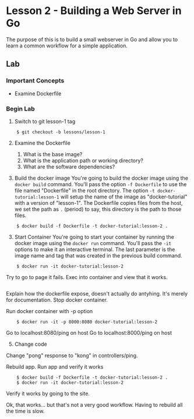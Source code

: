 # Lesson 2 - Building a Web Server in Go
The purpose of this is to build a small webserver in Go and allow you to learn a common workflow for a simple application.


## Lab
### Important Concepts 
 - Examine Dockerfile


### Begin Lab

1. Switch to git lesson-1 tag
```
	$ git checkout -b lessons/lesson-1
```

2. Examine the Dockerfile
	
	1. What is the base image?
	2. What is the application path or working directory?
	3. What are the software dependencies?



3. Build the docker image
You're going to build the docker image using the `docker build` command. You'll pass the option `-f Dockerfile` to use the file named "Dockerfile" in the root directory. The option `-t docker-tutorial:lesson-1` will setup the name of the image as "docker-tutorial" with a version of "lesson-1". The Dockerfile copies files from the host, we set the path as `.` (period) to say, this directory is the path to those files.


```
	$ docker build -f Dockerfile -t docker-tutorial:lesson-2 .
```

3. Start Container
You're going to start your container by running the docker image using the `docker run` command. You'll pass the `-it` options to make it an interactive terminal. The last parameter is the image name and tag that was created in the previous build command.



```
	$ docker run -it docker-tutorial:lesson-2
```

Try to go to page it fails. Exec into container and view that it works.

```
```

Explain how the dockerfile expose, doesn't actually do antyhing. It's merely for documentation. Stop docker container.

Run docker container with -p option

```
	$ docker run -it -p 8000:8080 docker-tutorial:lesson-2
```

Go to localhost:8080/ping on host
Go to localhost:8000/ping on host



5. Change code

Change "pong" response to "kong" in controllers/ping.

Rebuild app. Run app and verify it works

```
	$ docker build -f Dockerfile -t docker-tutorial:lesson-2 .
	$ docker run -it docker-tutorial:lesson-2
```
Verify it works by going to the site. 

Ok, that works... but that's not a very good workflow. Having to rebuild all the time is slow.